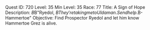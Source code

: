 Quest ID: 720
Level: 35
Min Level: 35
Race: 77
Title: A Sign of Hope
Description: <There is text roughly scribbled in chalk on the map.>$B$B"Ryedol, $BThey're taking me to Uldaman. Send help.$B-Hammertoe"
Objective: Find Prospector Ryedol and let him know Hammertoe Grez is alive.
